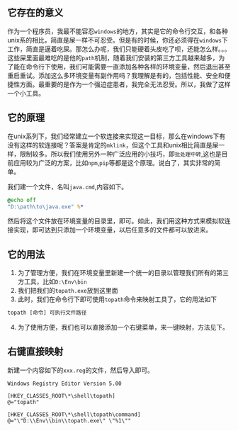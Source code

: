 
## 它存在的意义
作为一个程序员，我最不能容忍`windows`的地方，其实是它的命令行交互，和各种unix系的相比，简直是屎一样不可忍受。但是有的时候，你还必须得在`windows`下工作，简直是逼着吃屎。那怎么办呢，我们只能硬着头皮吃了呗，还能怎么样。。。
这些屎里面最难吃的是他的`path`机制，随着我们安装的第三方工具越来越多，为了能在命令行下使用，我们可能需要一直添加各种各样的环境变量，然后退出甚至重启重试。添加这么多环境变量有副作用吗？我理解是有的，包括性能、安全和便捷性方面。最重要的是作为一个强迫症患者，我完全无法忍受。所以，我做了这样一个小工具。

## 它的原理
在unix系列下，我们经常建立一个软连接来实现这一目标，那么在windows下有没有这样的软连接呢？答案是肯定的`mklink`，但这个工具和unix相比简直是屎一样，限制较多。所以我们使用另外一种广泛应用的小技巧，即`批处理中转`,这也是目前应用较为广泛的方案，比如`npm`,`pip`等都是这个原理。说白了，其实非常的简单。

我们建一个文件，名叫`java.cmd`,内容如下。
```bat
@echo off
"D:\path\to\java.exe" %*
```
然后将这个文件放在环境变量的目录里，即可。如此，我们用这种方式来模拟软连接实现，即可达到只添加一个环境变量，以后任意多的文件都可以放进来。

## 它的用法
1. 为了管理方便，我们在环境变量里新建一个统一的目录以管理我们所有的第三方工具，比如`D:\Env\bin`
2. 我们把我们的`topath.exe`放到这里面
3. 此时，我们在命令行下即可使用`topath`命令来映射工具了，它的用法如下
```bat
topath [命令] 可执行文件路径
```
4. 为了使用方便，我们也可以直接添加一个右键菜单，来一键映射，方法见下。



## 右键直接映射

新建一个内容如下的`xxx.reg`的文件，然后导入即可。
```reg
Windows Registry Editor Version 5.00

[HKEY_CLASSES_ROOT\*\shell\topath]
@="topath"

[HKEY_CLASSES_ROOT\*\shell\topath\command]
@="\"D:\\Env\\bin\\topath.exe\" \"%1\""

```